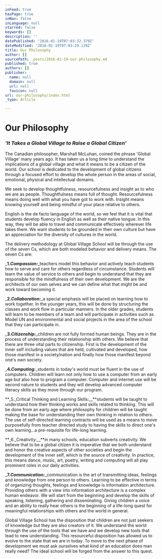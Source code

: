 ```yaml
---
inFeed: true
hasPage: true
inNav: false
inLanguage: null
starred: false
keywords: []
description: ''
datePublished: '2016-01-19T07:03:32.379Z'
dateModified: '2016-01-19T07:03:29.139Z'
title: Our Philosophy
author: []
sourcePath: _posts/2016-01-19-our-philosophy.md
published: true
authors: []
publisher:
  name: null
  domain: null
  url: null
  favicon: null
url: our-philosophy/index.html
_type: Article

---
```

# Our Philosophy

### **_'It Takes a Global Village to Raise a Global Citizen'_**

The Canadian philosopher, Marshall McLuhan, coined the phrase 'Global Village' many years ago.  It has taken us a long time to understand the implications of a global village and what it means to be a citizen of the world.  Our school is dedicated to the development of global citizens through a focused effort to develop the whole person in the areas of social, emotional, physical and intellectual domains. 

We seek to develop thoughtfulness, resourcefulness and insight as to who we are as people.  Thoughtfulness means full of thought.  Resourcefulness means doing well with what you have got to work with.  Insight means knowing yourself and being mindful of your place relative to others.

English is the de facto language of the world, so we feel that it is vital that students develop fluency in English as well as their native tongue.  In this way, they will be able to travel and communicate effectively wherever life takes them.  We want students to be grounded in their own culture but have an appreciation for the diversity of cultures in the world.

The delivery methodology at Global Village School will be through the use of the seven Cs, which are both modeled behavior and delivery means.  The seven Cs are:

_**1\._Compassion:_**_teachers model this behavior and actively teach students how to serve and care for others regardless of circumstance.  Students will learn the value of service to others and begin to understand that they are responsible for the mindfulness of their own development.  We are the architects of our own selves and we can define what that might be and work toward becoming it.

_**2\._Collaboration:_**_a special emphasis will be placed on learning how to work together.  In the younger years, this will be done by structuring the classes and work flow in particular manners.  In the older grades, students will learn to be members of a team and will participate in activities such as Model UN and environmental and social projects in the area of the school that they can participate in.

_**3\._Citizenship:_**_children are not fully formed human beings.  They are in the process of understanding their relationship with others.  We believe that there are three vital parts to citizenship.  First is the development of the inner self including values that are held, cultivated and developed, how those manifest in a society/nation and finally how those manifest beyond one's own society.

_**4\._Computing:_**_students in today's world must be fluent in the use of computers.  Children will learn not only how to use a computer from an early age but also how to program a computer.  Computer and internet use will be second nature to students and they will develop advanced computer literacy skills as they move through our program.

**_5\._Critical Thinking and Learning Skills:__**students will be taught to understand how their thinking works and skills related to thinking.  This will be done from an early age where philosophy for children will be taught making the base for understanding their own thinking in relation to others.  The use of self-directed learning contracts will be used as a means to move purposefully from teacher directed study to having the skills to direct one's own learning...a pre-requisite for life-long learning.

**_6\._Creativity:__**in many schools, education subverts creativity.  We believe that to be a global citizen it is imperative that we both understand and honor the creative aspects of other societies and begin the development of the inner self, which is the source of creativity.  In practice, this means dance, music, art, poetry, writing and computing will all play prominent roles in our daily activities.

_**7\._Communication:_**_communication is the art of transmitting ideas, feelings and knowledge from one person to others.  Learning to be effective in terms of organizing thoughts, feelings and knowledge is information architecture.  Providing others with a view into information architecture is a complex human endeavor.  We will start from the beginning and develop the skills of speaking, listening, gathering and disseminating.  Giving children a voice and an ability to really hear others is the beginning of a life-long quest for meaningful relationships with others and the world in general. 

Global Village School has the disposition that children are not just seekers of knowledge but they are also creators of it.  We understand the world through the use of the tools that we have and we develop new tools that lead to new understanding.  This resourceful disposition has allowed us  to evolve to the state that we are in today. To move to the next phase of development we must ask ourselves what kind of an education does man really need?  The ideal school will be forged from the answer to this quest.